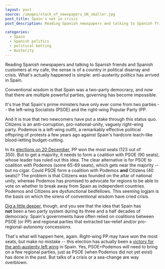 ```yaml
---
layout: post
source: /images/stack_of_newspapers_UK_smaller.jpg
post_title: Spain's not in crisis
post_description: Reading Spanish newspapers and talking to Spanish friends and Spanish customers at my cafe, the sense is of a country in political disarray and crisis. 

categories:
  - Spain
  - Spanish politics
  - political betting
  - Austerity
---
```


Reading Spanish newspapers and talking to Spanish friends and Spanish customers at my cafe, the sense is of a country in political disarray and crisis. What's actually happened is simple: anti-austerity politics has arrived in Spain.

Conventional wisdom is that Spain was a two-party democracy, and now that there are multiple powerful parties, governing has become impossible.

It's true that Spain's prime ministers have only ever come from two parties -- the left-wing Socialists (PSOE) and the right-wing Popular Party (PP.

And it is true that two newcomers have put a stake through this status quo. Citizens is an anti-corruption, pro-national-unity, vaguely right-wing party. Podemos is a left-wing outfit, a remarkably effective political offspring of protests a few years ago against Spain's hardcore leach-like blood-letting budget-cutting.

In its <a href="http://www.nytimes.com/2015/12/21/world/europe/spain-election-rajoy-citizens-podemos.html?_r=0">elections on 20 December</a>, PP won the most seats (123 out of 350). But to get a majority, it needs to form a coalition with PSOE (90 seats), whose leader has ruled out this idea. The clear alternative is for PSOE to coalition with Podemos (some 65-69 seats), which gets near the majority -- but no cigar. Could PSOE form a coalition with Podemos **and** Citizens (40 seats)? The problem is that Citizens was founded on the altar of national unity, whereas Podemos has promised to advocate for regions to be able to vote on whether to break away from Spain as independent countries. Podemos and Citizens are dysfunctional bedfellows. This seeming logjam is the basis on which the sirens of conventional wisdom have cried crisis.

<a href="https://www.youtube.com/watch?v=Kn5LXZv11ww">Dig a little deeper</a>, though, and you see that the idea that Spain has **not** been a two party system during its three and a half decades of democracy. Spain's governments have often relied on coalitions between PSOE (or PP) and regional parties that extracted tax-relief and/or pro-regional-autonomy concessions.

That's what will happen here, again. Right-wing PP may have won the most seats, but make no mistake -- this election has actually been a <a href="http://Spanish Election Marks Another Rejection of Austerity - The ...">victory for the anti-austerity left wing</a> in Spain. Yes, PSOE+Podemos will need to bring on a few regional parties, just as PSOE (when Podemos did not yet exist) has done in the past. But talks of a crisis or a sea-change are way overblown.
